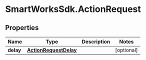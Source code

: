 # SmartWorksSdk.ActionRequest

## Properties

Name | Type | Description | Notes
------------ | ------------- | ------------- | -------------
**delay** | [**ActionRequestDelay**](ActionRequestDelay.md) |  | [optional] 


